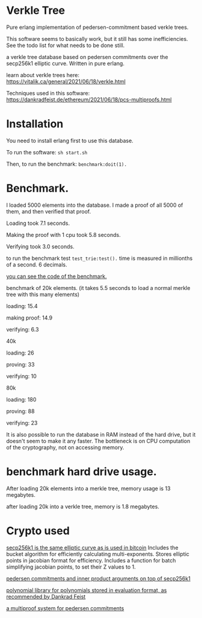 Verkle Tree
===========

Pure erlang implementation of pedersen-commitment based verkle trees.

This software seems to basically work, but it still has some inefficiencies.
See the todo list for what needs to be done still.

a verkle tree database based on pedersen commitments over the secp256k1 elliptic curve.
Written in pure erlang.

learn about verkle trees here:
https://vitalik.ca/general/2021/06/18/verkle.html

Techniques used in this software:
https://dankradfeist.de/ethereum/2021/06/18/pcs-multiproofs.html

Installation
=============

You need to install erlang first to use this database.

To run the software: ```sh start.sh```

Then, to run the benchmark: `benchmark:doit(1).`

Benchmark.
===========

I loaded 5000 elements into the database. I made a proof of all 5000 of them, and then verified that proof.

Loading took 7.1 seconds.

Making the proof with 1 cpu took 5.8 seconds.

Verifying took 3.0 seconds.

to run the benchmark test `test_trie:test().`
time is measured in millionths of a second. 6 decimals.

[you can see the code of the benchmark.](src/benchmark.erl)

benchmark of 20k elements. (it takes 5.5 seconds to load a normal merkle tree with this many elements)

loading: 15.4

making proof: 14.9

verifying: 6.3

40k

loading: 26

proving: 33

verifying: 10

80k

loading: 180

proving: 88

verifying: 23

It is also possible to run the database in RAM instead of the hard drive, but it doesn't seem to make it any faster. The bottleneck is on CPU computation of the cryptography, not on accessing memory.


benchmark hard drive usage.
=================

After loading 20k elements into a merkle tree, memory usage is 13 megabytes.

after loading 20k into a verkle tree, memory is 1.8 megabytes.

Crypto used
==============

[secp256k1 is the same elliptic curve as is used in bitcoin](src/crypto/secp256k1.erl)
Includes the bucket algorithm for efficiently calculating multi-exponents.
Stores elliptic points in jacobian format for efficiency.
Includes a function for batch simplifying jacobian points, to set their Z values to 1.

[pedersen commitments and inner product arguments on top of secp256k1](src/crypto/ipa.erl)

[polynomial library for polynomials stored in evaluation format, as recommended by Dankrad Feist](src/crypto/poly.erl)

[a multiproof system for pedersen commitments](src/crypto/multiproof.erl)

